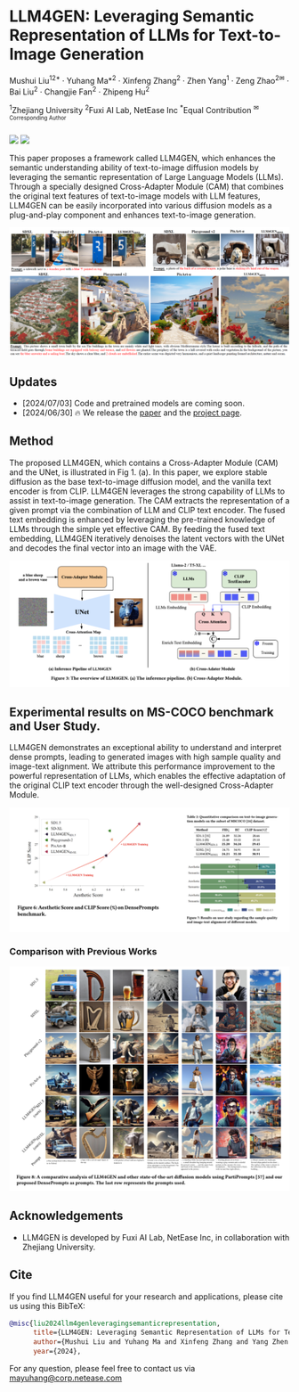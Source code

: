 <h1>LLM4GEN: Leveraging Semantic Representation of LLMs for Text-to-Image Generation</h1>

Mushui Liu<sup>12*</sup> · Yuhang Ma*<sup>2</sup> · Xinfeng Zhang<sup>2</sup> · Zhen Yang<sup>1</sup> · Zeng Zhao<sup>2✉</sup> · Bai Liu<sup>2</sup> · Changjie Fan<sup>2</sup> · Zhipeng Hu<sup>2</sup>


<sup>1</sup>Zhejiang University <sup>2</sup>Fuxi AI Lab, NetEase Inc
<sup>*</sup>Equal Contribution <sup>✉<sup>Corresponding Author

<a href='https://xiaobul.github.io/LLM4GEN/'><img src='https://img.shields.io/badge/Project-Page-green'></a>
<a href='https://arxiv.org/pdf/2407.00737'><img src='https://img.shields.io/badge/Arxiv-Paper-red'></a>

</div>

This paper proposes a framework called LLM4GEN, which enhances the semantic understanding ability of text-to-image diffusion models by leveraging the semantic representation of Large Language Models (LLMs). Through a specially designed Cross-Adapter Module (CAM) that combines the original text features of text-to-image models with LLM features, LLM4GEN can be easily incorporated into various diffusion models as a plug-and-play component and enhances text-to-image generation. 

<img src='images/intro-1.jpg'>

## Updates
- [2024/07/03] Code and pretrained models are coming soon.
- [2024/06/30] 🔥 We release the [paper](https://arxiv.org/pdf/2407.00737) and the [project page](https://xiaobul.github.io/LLM4GEN/).

## Method

The proposed LLM4GEN, which contains a Cross-Adapter Module (CAM) and the UNet, is illustrated in Fig 1. (a). In this paper, we explore stable diffusion as the base text-to-image diffusion model, and the vanilla text encoder is from CLIP. LLM4GEN leverages the strong capability of LLMs to assist in text-to-image generation. The CAM extracts the representation of a given prompt via the combination of LLM and CLIP text encoder. The fused text embedding is enhanced by leveraging the pre-trained knowledge of LLMs through the simple yet effective CAM. By feeding the fused text embedding, LLM4GEN iteratively denoises the latent vectors with the UNet and decodes the final vector into an image with the VAE.

<img src='images/1.png'>

## Experimental results on MS-COCO benchmark and User Study.

LLM4GEN demonstrates an exceptional ability to understand and interpret dense prompts, leading to generated images with high sample quality and image-text alignment. We attribute this performance improvement to the powerful representation of LLMs, which enables the effective adaptation of the original CLIP text encoder through the well-designed Cross-Adapter Module.

<img src='images/result1.png'>

### Comparison with Previous Works

<p align="center">
  <img src="images/7.png">
</p>

<!-- ### Extended Application

LLM4GEN can be inserted into any stable-diffusion model and works well with other exsiting tools.

<p align="center">
  <img src="assert/application.png">
</p> -->




## Acknowledgements
- LLM4GEN is developed by Fuxi AI Lab, NetEase Inc, in collaboration with Zhejiang University.



## Cite
If you find LLM4GEN useful for your research and applications, please cite us using this BibTeX:

```bibtex
@misc{liu2024llm4genleveragingsemanticrepresentation,
      title={LLM4GEN: Leveraging Semantic Representation of LLMs for Text-to-Image Generation}, 
      author={Mushui Liu and Yuhang Ma and Xinfeng Zhang and Yang Zhen and Zeng Zhao and Zhipeng Hu and Bai Liu and Changjie Fan},
      year={2024},

```

For any question, please feel free to contact us via mayuhang@corp.netease.com
